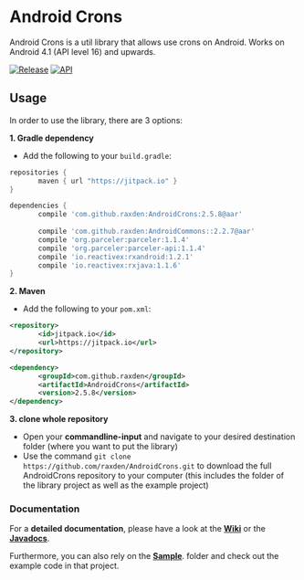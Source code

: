 Android Crons
==========

Android Crons is a util library that allows use crons on Android. Works on Android 4.1 (API level 16) and upwards.

[![Release](https://img.shields.io/github/tag/raxden/AndroidCrons.svg?label=Download)](https://jitpack.io/#raxden/AndroidCrons/) 
[![API](https://img.shields.io/badge/API-16%2B-green.svg?style=flat)](https://android-arsenal.com/api?level=16)

## Usage

In order to use the library, there are 3 options:

**1. Gradle dependency**

 - 	Add the following to your `build.gradle`:
 ```gradle
repositories {
	    maven { url "https://jitpack.io" }
}

dependencies {
	    compile 'com.github.raxden:AndroidCrons:2.5.8@aar'
	    
        compile 'com.github.raxden:AndroidCommons::2.2.7@aar'
        compile 'org.parceler:parceler:1.1.4'
        compile 'org.parceler:parceler-api:1.1.4' 
        compile 'io.reactivex:rxandroid:1.2.1'
        compile 'io.reactivex:rxjava:1.1.6'
}
```

**2. Maven**
- Add the following to your `pom.xml`:
 ```xml
<repository>
       	<id>jitpack.io</id>
	    <url>https://jitpack.io</url>
</repository>

<dependency>
	    <groupId>com.github.raxden</groupId>
	    <artifactId>AndroidCrons</artifactId>
	    <version>2.5.8</version>
</dependency>
```

**3. clone whole repository**
 - Open your **commandline-input** and navigate to your desired destination folder (where you want to put the library)
 - Use the command `git clone https://github.com/raxden/AndroidCrons.git` to download the full AndroidCrons repository to your computer (this includes the folder of the library project as well as the example project)

### Documentation 

For a **detailed documentation**, please have a look at the [**Wiki**](https://github.com/raxden/AndroidCrons/wiki) or the [**Javadocs**](https://jitpack.io/com/github/raxden/AndroidCrons/2.5.8/javadoc/).

Furthermore, you can also rely on the [**Sample**](https://github.com/raxden/AndroidCrons/tree/master/sample). folder and check out the example code in that project.
